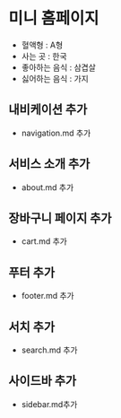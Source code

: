 # 미니 홈페이지

- 혈액형 : A형
- 사는 곳 : 한국
- 좋아하는 음식 : 삼겹살
- 싫어하는 음식 : 가지

## 내비케이션 추가
- navigation.md 추가

## 서비스 소개 추가
- about.md 추가

## 장바구니 페이지 추가
- cart.md 추가

## 푸터 추가
- footer.md 추가

## 서치 추가
- search.md 추가

## 사이드바 추가
- sidebar.md추가

